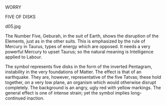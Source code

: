 WORRY

FIVE OF DISKS

d05.jpg

The Number Five, Geburah, in the suit of Earth, shows the disruption of the Elements, just as in the other suits. This is emphasized by the rule of Mercury in Taurus, types of energy which are opposed. It needs a very powerful Mercury to upset Taurus; so the natural meaning is Intelligence applied to Labour.

The symbol represents five disks in the form of the inverted Pentagram, instability in the very foundations of Matter. The effect is that of an earthquake. They are, however, representative of the five Tatvas; these hold together, on a very low plane, an organism which would otherwise disrupt completely. The background is an angry, ugly red with yellow markings. The general effect is one of intense strain; yet the symbol implies long-continued inaction.
